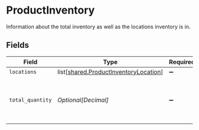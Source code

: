 # ProductInventory

Information about the total inventory as well as the locations inventory is in.


## Fields

| Field                                                                                        | Type                                                                                         | Required                                                                                     | Description                                                                                  |
| -------------------------------------------------------------------------------------------- | -------------------------------------------------------------------------------------------- | -------------------------------------------------------------------------------------------- | -------------------------------------------------------------------------------------------- |
| `locations`                                                                                  | list[[shared.ProductInventoryLocation](undefined/models/shared/productinventorylocation.md)] | :heavy_minus_sign:                                                                           | N/A                                                                                          |
| `total_quantity`                                                                             | *Optional[Decimal]*                                                                          | :heavy_minus_sign:                                                                           | The total quantity of stock remaining across locations.                                      |
